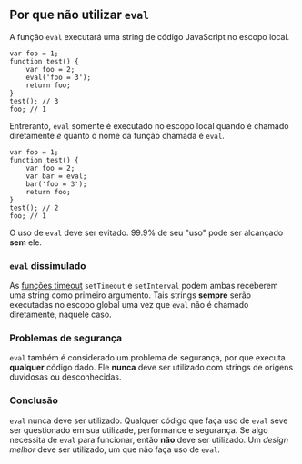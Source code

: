 ## Por que não utilizar `eval`

A função `eval` executará uma string de código JavaScript no escopo local.

    var foo = 1;
    function test() {
        var foo = 2;
        eval('foo = 3');
        return foo;
    }
    test(); // 3
    foo; // 1

Entreranto, `eval` somente é executado no escopo local quando é chamado diretamente
*e* quanto o nome da função chamada é `eval`. 

    var foo = 1;
    function test() {
        var foo = 2;
        var bar = eval;
        bar('foo = 3');
        return foo;
    }
    test(); // 2
    foo; // 1

O uso de `eval` deve ser evitado. 99.9% de seu "uso" pode ser alcançado **sem** ele.
    
### `eval` dissimulado

As [funções timeout](#other.timeouts) `setTimeout` e `setInterval` podem ambas receberem uma string
como primeiro argumento. Tais strings **sempre** serão executadas no escopo global uma vez que 
`eval` não é chamado diretamente, naquele caso.

### Problemas de segurança

`eval` também é considerado um problema de segurança, por que executa **qualquer** código dado.
Ele **nunca** deve ser utilizado com strings de origens duvidosas ou desconhecidas.

### Conclusão

`eval` nunca deve ser utilizado. Qualquer código que faça uso de `eval` seve ser questionado
em sua utilizade, performance e segurança. Se algo necessita de `eval` para funcionar, então **não** deve ser utilizado.
Um *design melhor* deve ser utilizado, um que não faça uso de `eval`.

